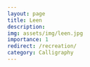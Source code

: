 ```yaml
---
layout: page
title: Leen
description: 
img: assets/img/leen.jpg
importance: 1
redirect: /recreation/
category: Calligraphy
---
```

